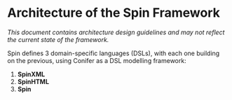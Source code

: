 # Architecture of the Spin Framework
*This document contains architecture design guidelines and may not reflect the current state of the framework.*

Spin defines 3 domain-specific languages (DSLs), with each one building on the previous, using Conifer as a DSL modelling framework:
1. **SpinXML**
2. **SpinHTML**
3. **Spin**
